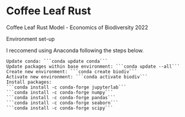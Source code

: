 # Coffee Leaf Rust
 Coffee Leaf Rust Model  - Economics of Biodiversity 2022

Environment set-up

I reccomend using Anaconda following the steps below.

    Update conda: ```conda update conda```
    Update packages within base environment: ```conda update --all```
    Create new environment: ```conda create biodiv```
    Activate new environment: ```conda activate biodiv```
    Install packages: 
    ```conda install -c conda-forge jupyterlab```
    ```conda install -c conda-forge numpy```
    ```conda install -c conda-forge pandas```
    ```conda install -c conda-forge seaborn```
    ```conda install -c conda-forge scipy```
